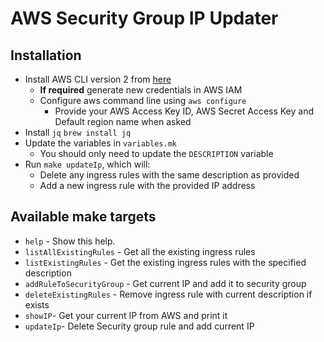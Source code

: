 # AWS Security Group IP Updater

## Installation

- Install AWS CLI version 2 from [here](https://docs.aws.amazon.com/cli/latest/userguide/install-cliv2-mac.html)
  - **If required** generate new credentials in AWS IAM
  - Configure aws command line using `aws configure`
    - Provide your AWS Access Key ID, AWS Secret Access Key and Default region name when asked
- Install `jq`
  `brew install jq`
- Update the variables in `variables.mk`
  - You should only need to update the `DESCRIPTION` variable
- Run `make updateIp`, which will:
  - Delete any ingress rules with the same description as provided
  - Add a new ingress rule with the provided IP address

## Available make targets

- `help` - Show this help.
- `listAllExistingRules` - Get all the existing ingress rules
- `listExistingRules` - Get the existing ingress rules with the specified description
- `addRuleToSecurityGroup` - Get current IP and add it to security group
- `deleteExistingRules` - Remove ingress rule with current description if exists
- `showIP`- Get your current IP from AWS and print it
- `updateIp`- Delete Security group rule and add current IP
